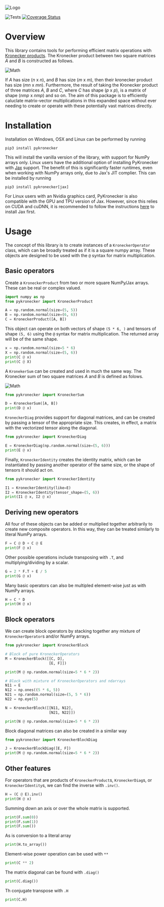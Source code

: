 ![Logo](https://raw.githubusercontent.com/nickelnine37/pykronecker/main/assets/logo.png)

![Tests](https://github.com/nickelnine37/pykronecker/actions/workflows/tests.yml/badge.svg)
[![Coverage Status](https://coveralls.io/repos/github/nickelnine37/pykronecker/badge.svg)](https://coveralls.io/github/nickelnine37/pykronecker)

# Overview

This library contains tools for performing efficient matrix operations with [Kronecker products](https://en.wikipedia.org/wiki/Kronecker_product). The Kronecker product between two square matrices *A* and *B* is constructed as follows. 

![Math](https://raw.githubusercontent.com/nickelnine37/pykronecker/main/assets/kronecker_product.png)

If *A* has size (*n* x *n*), and *B* has size (*m* x *m*), then their kronecker product has size (*mn* x *mn*). Furthermore, the result of taking the Kronecker product of three matrices *A*, *B* and *C*, where *C* has shape (*p* x *p*), is a matrix of shape (*nmp* x *nmp*) and so on. The aim of this package is to efficiently caluclate matrix-vector multiplications in this expanded space without ever needing to create or operate with these potentially vast matrices directly. 


# Installation

Installation on Windows, OSX and Linux can be performed by running

```
pip3 install pykronecker
```

This will install the vanilla version of the library, with support for NumPy arrays only. Linux users have the additional option of installing PyKronecker with [Jax](https://jax.readthedocs.io/en/latest/index.html) support. The benefit of this is significantly faster runtimes, even when working with NumPy arrays only, due to Jax's JIT complier. This can be installed by running

```
pip3 install pykronecker[jax]
```

For Linux users with an Nvidia graphics card, PyKronecker is also compatible with the GPU and TPU version of Jax. However, since this relies on CUDA and cuDNN, it is recommended to follow the instructions [here](https://github.com/google/jax#installation) to install Jax first. 

# Usage

The concept of this library is to create instances of a `KroneckerOperator` class, which can be broadly treated as if it is a square numpy array. These objects are designed to be used with the `@` syntax for matrix multiplication. 

## Basic operators

Create a `KroneckerProduct` from two or more square NumPy/Jax arrays. These can be real or complex valued. 

```python
import numpy as np
from pykronecker import KroneckerProduct

A = np.random.normal(size=(5, 5))
B = np.random.normal(size=(6, 6))
C = KroneckerProduct([A, B])
```

This object can operate on both vectors of shape `(5 * 6, )` and tensors of shape `(5, 6)` using the `@` syntax for matrix multiplication. The returned array will be of the same shape.  

```python
x = np.random.normal(size=5 * 6)
X = np.random.normal(size=(5, 6))
print(C @ x)
print(C @ X)
```

A `KronekerSum` can be created and used in much the same way. The Kronecker sum of two square matrices *A* and *B* is defined as folows.

![Math](https://raw.githubusercontent.com/nickelnine37/pykronecker/main/assets/kronecker_sum.png)

```python
from pykronecker import KroneckerSum

D = KroneckerSum([A, B])
print(D @ x)
```

`KroneckerDiag` provides support for diagonal matrices, and can be created by passing a tensor of the appropriate size. This creates, in effect, a matrix with the vectorized tensor along the diagonal. 

```python
from pykronecker import KroneckerDiag

E = KroneckerDiag(np.random.normal(size=(5, 6)))
print(E @ x)
```

Finally, `KroneckerIdentity` creates the identity matrix, which can be instantiated by passing another operator of the same size, or the shape of tensors it should act on. 

```python
from pykronecker import KroneckerIdentity

I1 = KroneckerIdentity(like=E)
I2 = KroneckerIdentity(tensor_shape=(5, 6))
print(I1 @ x, I2 @ x)
```

## Deriving new operators

All four of these objects can be added or multiplied together arbitrarily to create new composite operators. In this way, they can be treated similarly to literal NumPy arrays. 

```python
F = C @ D + C @ E
print(F @ x)
```

Other possible operations include transposing with `.T`, and multiplying/dividing by a scalar. 

```python
G = 2 * F.T + E / 5 
print(G @ x)
```

Many basic operators can also be multipled element-wise just as with NumPy arrays. 

```python
H = C * D
print(H @ x)
```

## Block operators

We can create block operators by stacking together any mixture of `KroneckerOperator`s and/or NumPy arrays. 

```python
from pykronecker import KroneckerBlock

# Block of pure KroneckerOperators
M = KroneckerBlock([[C, D], 
                    [E, F]])

print(M @ np.random.normal(size=5 * 6 * 2))

# Block with mixture of KroneckerOperators and ndarrays
N11 = E
N12 = np.ones((5 * 6, 5))
N21 = np.random.normal(size=(5, 5 * 6))
N22 = np.eye(5)

N = KroneckerBlock([[N11, N12], 
                    [N21, N22]])

print(N @ np.random.normal(size=5 * 6 * 2))
```

Block diagonal matrices can also be created in a similar way 

```python
from pykronecker import KroneckerBlockDiag

J = KroneckerBlockDiag([E, F])
print(M @ np.random.normal(size=5 * 6 * 2))
```


## Other features

For operators that are products of `KroneckerProduct`s, `KroneckerDiag`s, or `KroneckerIdentity`s, we can find the inverse with `.inv()`.

```python
H = (C @ E).inv()
print(H @ x)
```

Summing down an axis or over the whole matrix is supported.

```python
print(F.sum(0))
print(F.sum(1))
print(F.sum())
```

As is conversion to a literal array 

```python
print(H.to_array())
```

Element-wise power operation can be used with `**`

```python
print(C ** 2)
```

The matrix diagonal can be found with `.diag()`

```python
print(C.diag())
```

Th conjugate transpose with `.H`

```python
print(C.H)
```